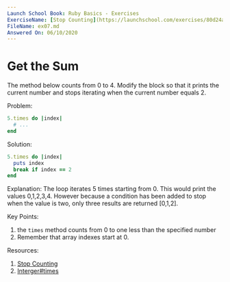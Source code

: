 ```yaml
---
Launch School Book: Ruby Basics - Exercises
ExerciseName: [Stop Counting](https://launchschool.com/exercises/80d24abf)
FileName: ex07.md
Answered On: 06/10/2020
---
```


# Get the Sum
The method below counts from 0 to 4. Modify the block so that it prints the 
current number and stops iterating when the current number equals 2.

Problem:
```ruby
5.times do |index|
  # ...
end
```

Solution:
```ruby
5.times do |index|
  puts index
  break if index == 2
end
```

Explanation: 
The loop iterates 5 times starting from 0. This would print the values
0,1,2,3,4.  However because a condition has been added to stop when the value is
two, only three results are returned [0,1,2].

Key Points:
1. the `times` method counts from 0 to one less than the specified number
2. Remember that array indexes start at 0.


Resources:
1. [Stop Counting](https://launchschool.com/exercises/80d24abf)
2. [Interger#times](https://ruby-doc.org/core-2.4.0/Integer.html#method-i-times)

